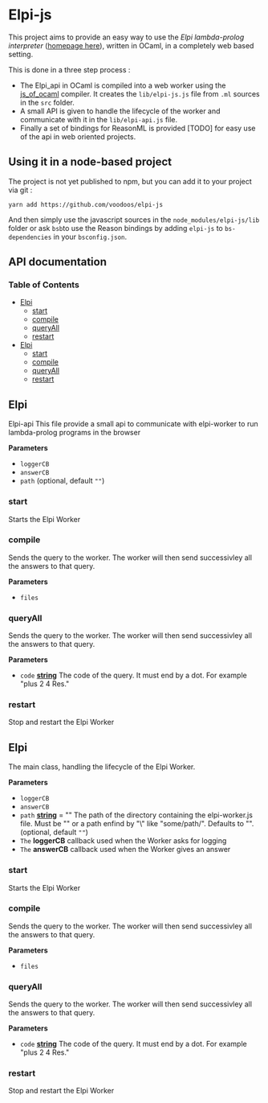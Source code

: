 # Elpi-js

This project aims to provide an easy way to use the *Elpi lambda-prolog interpreter* ([homepage here](https://github.com/LPCIC/elpi/)), written in OCaml, in a completely web based setting.

This is done in a three step process :

- The Elpi_api in OCaml is compiled into a web worker using the [js_of_ocaml]() compiler. It creates the `lib/elpi-js.js` file from `.ml` sources in the `src` folder.
- A small API is given to handle the lifecycle of the worker and communicate with it in the `lib/elpi-api.js` file.
- Finally a set of bindings for ReasonML is provided [TODO] for easy use of the api in web oriented projects.

## Using it in a node-based project
The project is not yet published to npm, but you can add it to your project via git :
```
yarn add https://github.com/voodoos/elpi-js
```

And then simply use the javascript sources in the `node_modules/elpi-js/lib` folder or ask `bsb`to use the Reason bindings by adding `elpi-js` to `bs-dependencies` in your `bsconfig.json`.


## API documentation

<!-- Generated by documentation.js. Update this documentation by updating the source code. -->

### Table of Contents

-   [Elpi][1]
    -   [start][2]
    -   [compile][3]
    -   [queryAll][4]
    -   [restart][5]
-   [Elpi][6]
    -   [start][7]
    -   [compile][8]
    -   [queryAll][9]
    -   [restart][10]

## Elpi

Elpi-api
This file provide a small api to communicate
with elpi-worker to run lambda-prolog programs
in the browser

**Parameters**

-   `loggerCB`  
-   `answerCB`  
-   `path`   (optional, default `""`)

### start

Starts the Elpi Worker

### compile

Sends the query to the worker. The worker will
then send successivley all the answers to that query.

**Parameters**

-   `files`  

### queryAll

Sends the query to the worker. The worker will
then send successivley all the answers to that query.

**Parameters**

-   `code` **[string][11]** The code of the query. It must end by a dot.
      For example "plus 2 4 Res."

### restart

Stop and restart the Elpi Worker

## Elpi

The main class, handling the lifecycle of
the Elpi Worker.

**Parameters**

-   `loggerCB`  
-   `answerCB`  
-   `path` **[string][11]** = ""
      The path of the directory containing 
     the elpi-worker.js file. Must be "" or 
     a path enfind by "\\" like "some/path/".
     Defaults to "". (optional, default `""`)
-   `The` **loggerCB** callback used when the Worker asks for logging
-   `The` **answerCB** callback used when the Worker gives an answer

### start

Starts the Elpi Worker

### compile

Sends the query to the worker. The worker will
then send successivley all the answers to that query.

**Parameters**

-   `files`  

### queryAll

Sends the query to the worker. The worker will
then send successivley all the answers to that query.

**Parameters**

-   `code` **[string][11]** The code of the query. It must end by a dot.
      For example "plus 2 4 Res."

### restart

Stop and restart the Elpi Worker

[1]: #elpi

[2]: #start

[3]: #compile

[4]: #queryall

[5]: #restart

[6]: #elpi-1

[7]: #start-1

[8]: #compile-1

[9]: #queryall-1

[10]: #restart-1

[11]: https://developer.mozilla.org/docs/Web/JavaScript/Reference/Global_Objects/String
